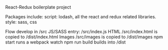 React-Redux boilerplate project

Packages include:
script: lodash, all the react and redux related libraries.
style: sass, css

Flow
develop in /src
JS/SASS entry: /src/index.js
HTML /src/index.html is copied to /dist/index.html
Images /src/images is copied to /dist/images
npm start runs a webpack watch
npm run build builds into /dist
